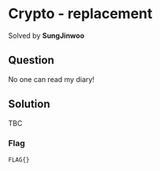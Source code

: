 # Crypto - replacement
Solved by **SungJinwoo**

## Question
No one can read my diary!

## Solution
TBC

### Flag
`FLAG{}`
